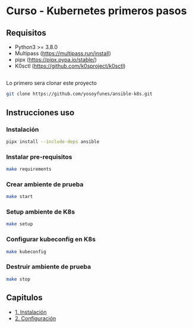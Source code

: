 # Curso - Kubernetes primeros pasos

## Requisitos

- Python3 >= 3.8.0
- Multipass (https://multipass.run/install)
- pipx (https://pipx.pypa.io/stable/)
- K0sctl (https://github.com/k0sproject/k0sctl)

##

Lo primero sera clonar este proyecto

```bash
git clone https://github.com/yosoyfunes/ansible-k8s.git
```

## Instrucciones uso

### Instalación

```bash
pipx install --include-deps ansible
```

### Instalar pre-requisitos

```bash
make requirements
```

### Crear ambiente de prueba

```bash
make start
```

### Setup ambiente de K8s

```bash
make setup
```

### Configurar kubeconfig en K8s

```bash
make kubeconfig
```

### Destruir ambiente de prueba

```bash
make stop
```

## Capitulos

- [1. Instalación](./capitulos/1-install.md)
- [2. Configuración](./capitulos/2-config.md)
